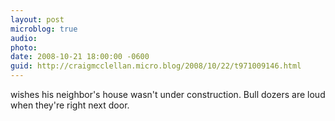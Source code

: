 ```yaml
---
layout: post
microblog: true
audio: 
photo: 
date: 2008-10-21 18:00:00 -0600
guid: http://craigmcclellan.micro.blog/2008/10/22/t971009146.html
---
```

wishes his neighbor's house wasn't under construction.  Bull dozers are loud when they're right next door.
